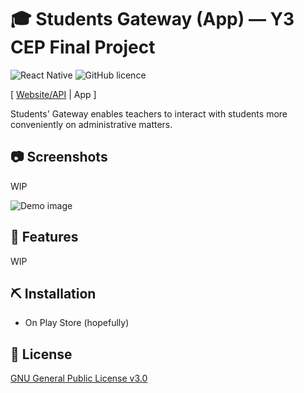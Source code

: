 # 🎓 Students Gateway (App) — Y3 CEP Final Project

![React Native](https://img.shields.io/badge/made%20with-React%20Native-006a49.svg)
![GitHub licence](https://img.shields.io/github/license/Ycmelon/students-gateway-app?color=006a49)

[ [Website/API](https://github.com/SoInstant/students-gateway) | App ]

Students' Gateway enables teachers to interact with students more conveniently on administrative matters.

## 📷 Screenshots

WIP

![Demo image](.github/demo.png)

## 🚀 Features

WIP

## ⛏️ Installation

- On Play Store (hopefully)

## 📃  License

[GNU General Public License v3.0](https://choosealicense.com/licenses/gpl-3.0/)
